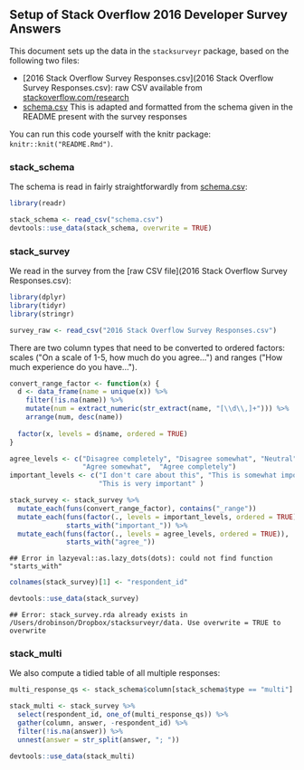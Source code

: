 

## Setup of Stack Overflow 2016 Developer Survey Answers

This document sets up the data in the `stacksurveyr` package, based on the following two files:

* [2016 Stack Overflow Survey Responses.csv](2016 Stack Overflow Survey Responses.csv): raw CSV available from [stackoverflow.com/research](http://stackoverflow.com/research)
* [schema.csv](schema.csv) This is adapted and formatted from the schema given in the README present with the survey responses

You can run this code yourself with the knitr package: `knitr::knit("README.Rmd")`.

### stack_schema

The schema is read in fairly straightforwardly from [schema.csv](schema.csv):


```r
library(readr)

stack_schema <- read_csv("schema.csv")
devtools::use_data(stack_schema, overwrite = TRUE)
```

### stack_survey

We read in the survey from the [raw CSV file](2016 Stack Overflow Survey Responses.csv):


```r
library(dplyr)
library(tidyr)
library(stringr)

survey_raw <- read_csv("2016 Stack Overflow Survey Responses.csv")
```

There are two column types that need to be converted to ordered factors: scales ("On a scale of 1-5, how much do you agree...") and ranges ("How much experience do you have...").


```r
convert_range_factor <- function(x) {
  d <- data_frame(name = unique(x)) %>%
    filter(!is.na(name)) %>%
    mutate(num = extract_numeric(str_extract(name, "[\\d\\,]+"))) %>%
    arrange(num, desc(name))
  
  factor(x, levels = d$name, ordered = TRUE)
}

agree_levels <- c("Disagree completely", "Disagree somewhat", "Neutral",
                  "Agree somewhat",  "Agree completely")
important_levels <- c("I don't care about this", "This is somewhat important",
                      "This is very important" )

stack_survey <- stack_survey %>%
  mutate_each(funs(convert_range_factor), contains("_range"))
  mutate_each(funs(factor(., levels = important_levels, ordered = TRUE)),
              starts_with("important_")) %>%
  mutate_each(funs(factor(., levels = agree_levels, ordered = TRUE)),
              starts_with("agree_"))
```

```
## Error in lazyeval::as.lazy_dots(dots): could not find function "starts_with"
```

```r
colnames(stack_survey)[1] <- "respondent_id"

devtools::use_data(stack_survey)
```

```
## Error: stack_survey.rda already exists in /Users/drobinson/Dropbox/stacksurveyr/data. Use overwrite = TRUE to overwrite
```

### stack_multi 

We also compute a tidied table of all multiple responses:


```r
multi_response_qs <- stack_schema$column[stack_schema$type == "multi"]

stack_multi <- stack_survey %>%
  select(respondent_id, one_of(multi_response_qs)) %>%
  gather(column, answer, -respondent_id) %>%
  filter(!is.na(answer)) %>%
  unnest(answer = str_split(answer, "; "))

devtools::use_data(stack_multi)
```
